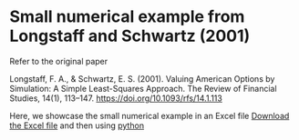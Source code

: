 # Small numerical example from Longstaff and Schwartz (2001)

Refer to the original paper

Longstaff, F. A., & Schwartz, E. S. (2001). Valuing American Options by Simulation: A Simple Least-Squares Approach. The Review of Financial Studies, 14(1), 113–147. https://doi.org/10.1093/rfs/14.1.113 

Here, we showcase the small numerical example in an Excel file [Download the Excel file](https://github.com/pletourneau-lsmc/SUPER_LSMC/raw/main/fundamental/L-S_small_example/L-S_small_example.xlsx)
and then using [python](https://github.com/pletourneau-lsmc/SUPER_LSMC/blob/main/fundamental/L-S_small_example/L-S_small_example.ipynb)
